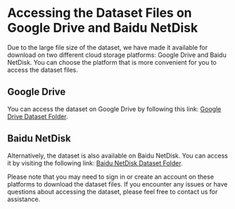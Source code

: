 # Accessing the Dataset Files on Google Drive and Baidu NetDisk

Due to the large file size of the dataset, we have made it available for download on two different cloud storage platforms: Google Drive and Baidu NetDisk. You can choose the platform that is more convenient for you to access the dataset files.

## Google Drive

You can access the dataset on Google Drive by following this link: [Google Drive Dataset Folder](https://drive.google.com/drive/folders/1aQ0zLrUcO86NvP8luOFO5z-xFNRQc3bE?usp=sharing).

## Baidu NetDisk

Alternatively, the dataset is also available on Baidu NetDisk. You can access it by visiting the following link: [Baidu NetDisk Dataset Folder](https://pan.baidu.com/s/1-wOA3V7DGIUewgvhwhg4_A?pwd=yolo).

Please note that you may need to sign in or create an account on these platforms to download the dataset files. If you encounter any issues or have questions about accessing the dataset, please feel free to contact us for assistance.
